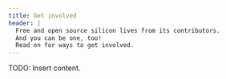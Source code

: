 ```yaml
---
title: Get involved
header: |
  Free and open source silicon lives from its contributors.
  And you can be one, too!
  Read on for ways to get involved.
---
```


TODO: Insert content.
